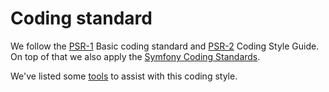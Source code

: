 Coding standard
===============

We follow the [PSR-1](https://github.com/php-fig/fig-standards/blob/master/accepted/PSR-1-basic-coding-standard.md) Basic coding standard and [PSR-2](https://github.com/php-fig/fig-standards/blob/master/accepted/PSR-2-coding-style-guide.md) Coding Style Guide. On top of that we also apply the [Symfony Coding Standards](http://symfony.com/doc/current/contributing/code/standards.html).

We've listed some [tools](04-tools.md) to assist with this coding style.

